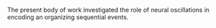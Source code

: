 The present body of work investigated the role of neural oscillations in encoding an organizing sequential events.
